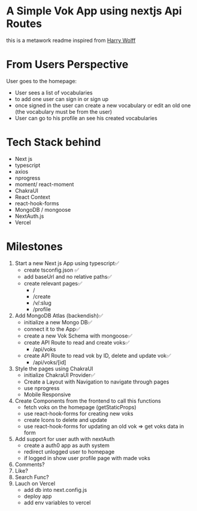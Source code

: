 # A Simple Vok App using nextjs Api Routes

this is a metawork readme inspired from [Harry Wolff](https://www.youtube.com/watch?v=FN03r_jXPxI)

# From Users Perspective

User goes to the homepage:

- User sees a list of vocabularies
- to add one user can sign in or sign up
- once signed in the user can create a new vocabulary or edit an old one (the vocabulary must be from the user)
- User can go to his profile an see his created vocabularies

# Tech Stack behind

- Next js
- typescript
- axios
- nprogress
- moment/ react-moment
- ChakraUI
- React Context
- react-hook-forms
- MongoDB / mongoose
- NextAuth.js
- Vercel

# Milestones

1. Start a new Next js App using typescript✅
   - create tsconfig.json ✅
   - add baseUrl and no relative paths✅
   - create relevant pages✅
     - /
     - /create
     - /v/:slug
     - /profile
2. Add MongoDB Atlas (backendish)✅
   - initialize a new Mongo DB✅
   - connect it to the App✅
   - create a new Vok Schema with mongoose✅
   - create API Route to read and create voks✅
     - /api/voks
   - create API Route to read vok by ID, delete and update vok✅
     - /api/voks/[id]
3. Style the pages using ChakraUI
   - initialize ChakraUI Provider✅
   - Create a Layout with Navigation to navigate through pages
   - use nprogress
   - Mobile Responsive
4. Create Components from the frontend to call this functions
   - fetch voks on the homepage (getStaticProps)
   - use react-hook-forms for creating new voks
   - create Icons to delete and update
   - use react-hook-forms for updating an old vok => get voks data in form
5. Add support for user auth with nextAuth
   - create a auth0 app as auth system
   - redirect unlogged user to homepage
   - if logged in show user profile page with made voks
6. Comments?
7. Like?
8. Search Func?
9. Lauch on Vercel
   - add db into next.config.js
   - deploy app
   - add env variables to vercel
